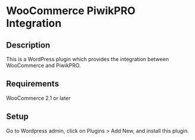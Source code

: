 # WooCommerce PiwikPRO Integration

## Description

This is a WordPress plugin which provides the integration between WooCommerce and PiwikPRO.

## Requirements

WooCommerce 2.1 or later

## Setup

Go to Wordpress admin, click on Plugins > Add New, and install this plugin.
